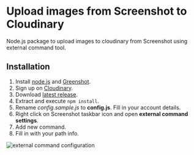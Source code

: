 # Upload images from Screenshot to Cloudinary

Node.js package to upload images to cloudinary from Screenshot using external command tool.

## Installation

1. Install [node.js](https://nodejs.org/en/download/) and [Greenshot](http://getgreenshot.org/downloads/).
2. Sign up on [Cloudinary](https://goo.gl/UL5wGy).
3. Download [latest release](https://github.com/talkahe/upload-cloudinary-greenshot/releases/latest).
4. Extract and execute `npm install`.
5. Rename _config.sample.js_ to **config.js**. Fill in your account details.
6. Right click on Screenshot taskbar icon and open **external command settings**.
7. Add new command.
8. Fill in with your path info.

![](http://i.imgur.com/ZbEpRKj.png "external command configuration")
